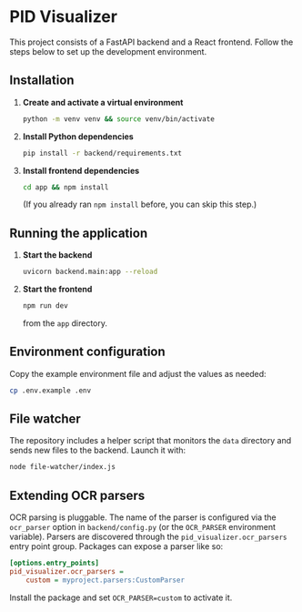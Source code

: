 # PID Visualizer

This project consists of a FastAPI backend and a React frontend. Follow the steps below to set up the development environment.

## Installation

1. **Create and activate a virtual environment**
   ```bash
   python -m venv venv && source venv/bin/activate
   ```
2. **Install Python dependencies**
   ```bash
   pip install -r backend/requirements.txt
   ```
3. **Install frontend dependencies**
   ```bash
   cd app && npm install
   ```
   (If you already ran `npm install` before, you can skip this step.)

## Running the application

1. **Start the backend**
   ```bash
   uvicorn backend.main:app --reload
   ```
2. **Start the frontend**
   ```bash
   npm run dev
   ```
   from the `app` directory.

## Environment configuration

Copy the example environment file and adjust the values as needed:
```bash
cp .env.example .env
```

## File watcher

The repository includes a helper script that monitors the `data` directory and sends new files to the backend. Launch it with:
```bash
node file-watcher/index.js
```

## Extending OCR parsers

OCR parsing is pluggable. The name of the parser is configured via the
`ocr_parser` option in `backend/config.py` (or the `OCR_PARSER` environment
variable). Parsers are discovered through the `pid_visualizer.ocr_parsers`
entry point group. Packages can expose a parser like so:

```ini
[options.entry_points]
pid_visualizer.ocr_parsers =
    custom = myproject.parsers:CustomParser
```

Install the package and set `OCR_PARSER=custom` to activate it.

